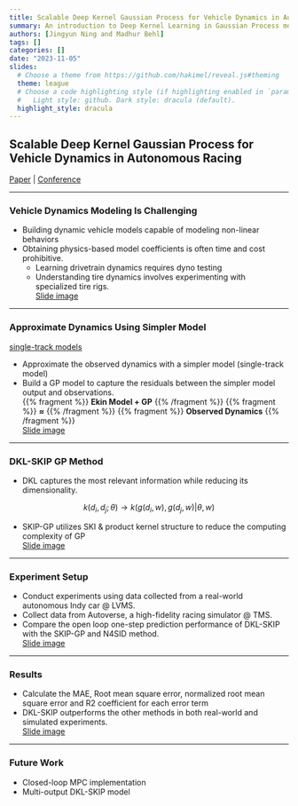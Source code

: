```yaml
---
title: Scalable Deep Kernel Gaussian Process for Vehicle Dynamics in Autonomous Racing​
summary: An introduction to Deep Kernel Learning in Gaussian Process model for learning vehicle dynamics of a full-size racecar.
authors: [Jingyun Ning and Madhur Behl]
tags: []
categories: []
date: "2023-11-05"
slides:
  # Choose a theme from https://github.com/hakimel/reveal.js#theming
  theme: league
  # Choose a code highlighting style (if highlighting enabled in `params.toml`)
  #   Light style: github. Dark style: dracula (default).
  highlight_style: dracula
---
```


## Scalable Deep Kernel Gaussian Process for Vehicle Dynamics in Autonomous Racing

[Paper](https://openreview.net/pdf?id=zUiH8UUYDo) | [Conference](https://www.corl2023.org/)

---

### Vehicle Dynamics Modeling Is Challenging​

- Building dynamic vehicle models capable of modeling non-linear behaviors
- Obtaining physics-based model coefficients is often time and cost prohibitive.​
    - Learning drivetrain dynamics requires dyno testing
    - Understanding tire dynamics involves experimenting with specialized tire rigs.  
[Slide image](slides1.png)
---

### Approximate Dynamics Using Simpler Model

[single-track models](table.png)
- Approximate the observed dynamics with a simpler model (single-track model)
- Build a GP model to capture the residuals between the simpler model output and observations.  
    {{% fragment %}} **Ekin Model $+$ GP** {{% /fragment %}}
    {{% fragment %}} **$\approx$** {{% /fragment %}}
    {{% fragment %}} **Observed Dynamics** {{% /fragment %}}  
[Slide image](slides2.png)
---

### DKL-SKIP GP Method

- DKL captures the most relevant information while reducing its dimensionality.

$$
k(d_i, d_j;\theta) \rightarrow k(g(d_i,w),g(d_j,w)|\theta,w)
$$

- SKIP-GP utilizes SKI & product kernel structure to reduce the computing complexity of GP  
[Slide image](slide4.png)  
---

### Experiment Setup

- Conduct experiments using data collected from a real-world autonomous Indy car @ LVMS.
- Collect data from Autoverse, a high-fidelity racing simulator @ TMS.
- Compare the open loop one-step prediction performance of DKL-SKIP with the SKIP-GP and N4SID method.​  
[Slide image](slide5.png)

---

### Results

- Calculate the MAE, Root mean square error, normalized root mean square error and R2 coefficient for each error term
- DKL-SKIP outperforms the other methods in both real-world and simulated experiments.  
[Slide image](slide6.png)  
---

### Future Work
- Closed-loop MPC implementation
- Multi-output DKL-SKIP model​

